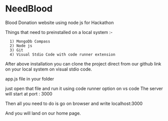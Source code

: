 # NeedBlood
Blood Donation website using node js for Hackathon

Things that need to preinstalled on a local system :- 

      1) MongoDb Compass
      2) Node js
      3) Git
      4) Visual Stdio Code with code runner extension 

After above installation you can clone the project direct from our github link on your local system on visual stdio code.



app.js file in your folder 

just open that file and run it using code runner option on vs code 
The server will start at port : 3000

Then all you need to do is go on browser and write localhost:3000

And you will land on our home page.
